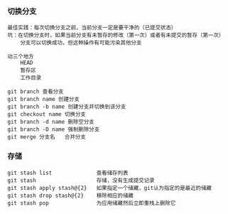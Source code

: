 ### 切换分支
    最佳实践：每次切换分支之前，当前分支一定是要干净的（已提交状态）
    坑：在切换分支时，如果当前分支有未暂存的修改（第一次）或者有未提交的暂存（第一次）
        分支可以切换成功，但这种操作有可能污染其他分支
    
    动三个地方
        HEAD
        暂存区
        工作目录

    git branch 查看分支
    git branch name 创建分支
    git branch -b name 创建分支并切换到该分支
    git checkout name 切换分支
    git branch -d name 删除空分支
    git branch -D name 强制删除分支
    git merge 分支名   合并分支

### 存储
    git stash list              查看储存列表
    git stash                   存储，没有生成提交记录
    git stash apply stash@{2}   如果指定一个储藏，git认为指定的是最近的储藏
    git stash drop stash@{2}    移除相应的储藏
    git stash pop               为应用储藏然后立即重栈上删除它

